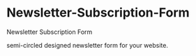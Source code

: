 # Newsletter-Subscription-Form
Newsletter Subscription Form

semi-circled designed newsletter form for your website.
